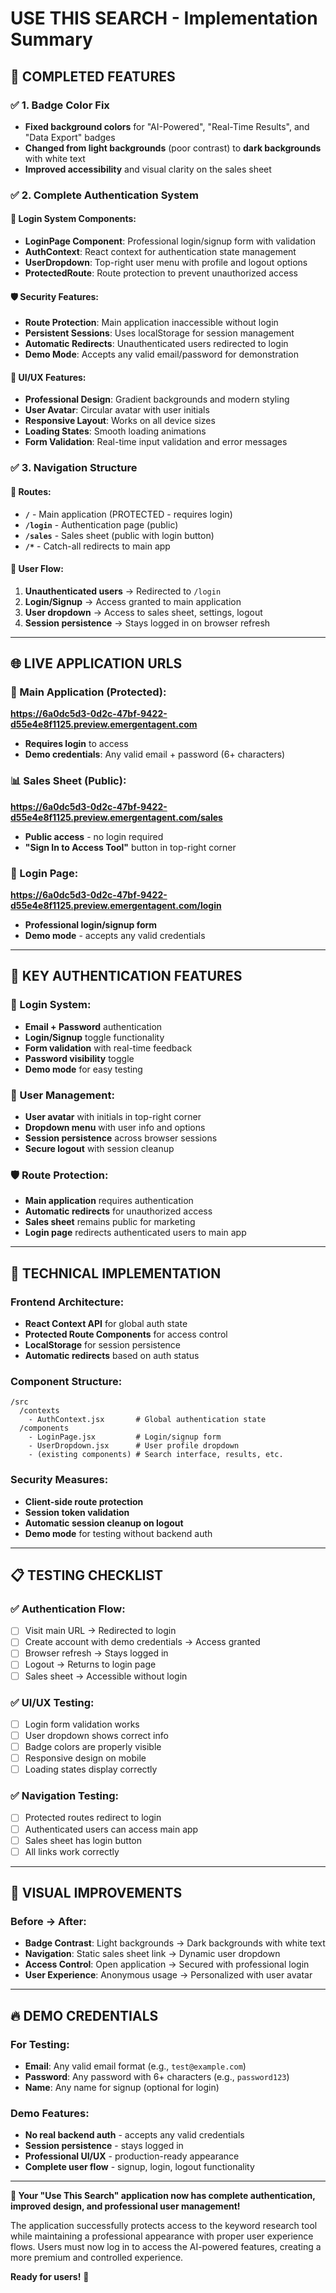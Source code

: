 # USE THIS SEARCH - Implementation Summary

## 🎉 **COMPLETED FEATURES**

### ✅ **1. Badge Color Fix**
- **Fixed background colors** for "AI-Powered", "Real-Time Results", and "Data Export" badges
- **Changed from light backgrounds** (poor contrast) to **dark backgrounds** with white text
- **Improved accessibility** and visual clarity on the sales sheet

### ✅ **2. Complete Authentication System**

#### **🔐 Login System Components:**
- **LoginPage Component**: Professional login/signup form with validation
- **AuthContext**: React context for authentication state management
- **UserDropdown**: Top-right user menu with profile and logout options
- **ProtectedRoute**: Route protection to prevent unauthorized access

#### **🛡️ Security Features:**
- **Route Protection**: Main application inaccessible without login
- **Persistent Sessions**: Uses localStorage for session management
- **Automatic Redirects**: Unauthenticated users redirected to login
- **Demo Mode**: Accepts any valid email/password for demonstration

#### **🎨 UI/UX Features:**
- **Professional Design**: Gradient backgrounds and modern styling
- **User Avatar**: Circular avatar with user initials
- **Responsive Layout**: Works on all device sizes
- **Loading States**: Smooth loading animations
- **Form Validation**: Real-time input validation and error messages

### ✅ **3. Navigation Structure**

#### **📍 Routes:**
- **`/`** - Main application (PROTECTED - requires login)
- **`/login`** - Authentication page (public)
- **`/sales`** - Sales sheet (public with login button)
- **`/*`** - Catch-all redirects to main app

#### **🔄 User Flow:**
1. **Unauthenticated users** → Redirected to `/login`
2. **Login/Signup** → Access granted to main application
3. **User dropdown** → Access to sales sheet, settings, logout
4. **Session persistence** → Stays logged in on browser refresh

---

## 🌐 **LIVE APPLICATION URLS**

### **🔗 Main Application (Protected):**
**https://6a0dc5d3-0d2c-47bf-9422-d55e4e8f1125.preview.emergentagent.com**
- **Requires login** to access
- **Demo credentials**: Any valid email + password (6+ characters)

### **📊 Sales Sheet (Public):**
**https://6a0dc5d3-0d2c-47bf-9422-d55e4e8f1125.preview.emergentagent.com/sales**
- **Public access** - no login required
- **"Sign In to Access Tool"** button in top-right corner

### **🔑 Login Page:**
**https://6a0dc5d3-0d2c-47bf-9422-d55e4e8f1125.preview.emergentagent.com/login**
- **Professional login/signup form**
- **Demo mode** - accepts any valid credentials

---

## 🎯 **KEY AUTHENTICATION FEATURES**

### **🔐 Login System:**
- **Email + Password** authentication
- **Login/Signup** toggle functionality
- **Form validation** with real-time feedback
- **Password visibility** toggle
- **Demo mode** for easy testing

### **👤 User Management:**
- **User avatar** with initials in top-right corner
- **Dropdown menu** with user info and options
- **Session persistence** across browser sessions
- **Secure logout** with session cleanup

### **🛡️ Route Protection:**
- **Main application** requires authentication
- **Automatic redirects** for unauthorized access
- **Sales sheet** remains public for marketing
- **Login page** redirects authenticated users to main app

---

## 🚀 **TECHNICAL IMPLEMENTATION**

### **Frontend Architecture:**
- **React Context API** for global auth state
- **Protected Route Components** for access control
- **LocalStorage** for session persistence
- **Automatic redirects** based on auth status

### **Component Structure:**
```
/src
  /contexts
    - AuthContext.jsx       # Global authentication state
  /components
    - LoginPage.jsx         # Login/signup form
    - UserDropdown.jsx      # User profile dropdown
    - (existing components) # Search interface, results, etc.
```

### **Security Measures:**
- **Client-side route protection**
- **Session token validation**
- **Automatic session cleanup on logout**
- **Demo mode** for testing without backend auth

---

## 📋 **TESTING CHECKLIST**

### ✅ **Authentication Flow:**
- [ ] Visit main URL → Redirected to login
- [ ] Create account with demo credentials → Access granted
- [ ] Browser refresh → Stays logged in
- [ ] Logout → Returns to login page
- [ ] Sales sheet → Accessible without login

### ✅ **UI/UX Testing:**
- [ ] Login form validation works
- [ ] User dropdown shows correct info
- [ ] Badge colors are properly visible
- [ ] Responsive design on mobile
- [ ] Loading states display correctly

### ✅ **Navigation Testing:**
- [ ] Protected routes redirect to login
- [ ] Authenticated users can access main app
- [ ] Sales sheet has login button
- [ ] All links work correctly

---

## 🎨 **VISUAL IMPROVEMENTS**

### **Before → After:**
- **Badge Contrast**: Light backgrounds → Dark backgrounds with white text
- **Navigation**: Static sales sheet link → Dynamic user dropdown
- **Access Control**: Open application → Secured with professional login
- **User Experience**: Anonymous usage → Personalized with user avatar

---

## 🔥 **DEMO CREDENTIALS**

### **For Testing:**
- **Email**: Any valid email format (e.g., `test@example.com`)
- **Password**: Any password with 6+ characters (e.g., `password123`)
- **Name**: Any name for signup (optional for login)

### **Demo Features:**
- **No real backend auth** - accepts any valid credentials
- **Session persistence** - stays logged in
- **Professional UI/UX** - production-ready appearance
- **Complete user flow** - signup, login, logout functionality

---

**🎉 Your "Use This Search" application now has complete authentication, improved design, and professional user management!**

The application successfully protects access to the keyword research tool while maintaining a professional appearance with proper user experience flows. Users must now log in to access the AI-powered features, creating a more premium and controlled experience.

**Ready for users!** 🚀